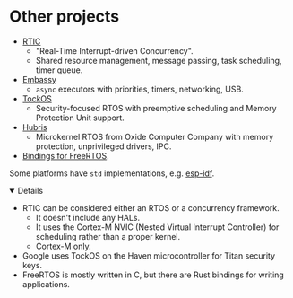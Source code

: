 # Other projects

- [RTIC](https://rtic.rs/)
  - "Real-Time Interrupt-driven Concurrency".
  - Shared resource management, message passing, task scheduling, timer queue.
- [Embassy](https://embassy.dev/)
  - `async` executors with priorities, timers, networking, USB.
- [TockOS](https://www.tockos.org/documentation/getting-started)
  - Security-focused RTOS with preemptive scheduling and Memory Protection Unit
    support.
- [Hubris](https://hubris.oxide.computer/)
  - Microkernel RTOS from Oxide Computer Company with memory protection,
    unprivileged drivers, IPC.
- [Bindings for FreeRTOS](https://github.com/lobaro/FreeRTOS-rust).

Some platforms have `std` implementations, e.g.
[esp-idf](https://esp-rs.github.io/book/overview/using-the-standard-library.html).

<details open='true'>

- RTIC can be considered either an RTOS or a concurrency framework.
  - It doesn't include any HALs.
  - It uses the Cortex-M NVIC (Nested Virtual Interrupt Controller) for
    scheduling rather than a proper kernel.
  - Cortex-M only.
- Google uses TockOS on the Haven microcontroller for Titan security keys.
- FreeRTOS is mostly written in C, but there are Rust bindings for writing
  applications.

</details>
